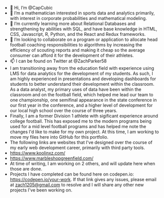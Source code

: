 - 👋 Hi, I’m @CapCubic
- 👀 I’m a mathematician interested in sports data and analytics primarily, with interest in corporate probabilities and mathematical modeling. 
- 🌱 I’m currently learning more about Relational Databases and strengthening by abilities with SQL, and have base knowledge in HTML, CSS, Javascript, R, Python, and the React and Redux frameworks.
- 💞️ I’m looking to collaborate on a program or application to allocate head football coaching responsibilities to algorithms by increasing the efficiency of scouting reports and making it cheap so the average consumer can afford it for the development of their athletes. 
- 📫 I can be found on Twitter at @ZachParker58
- I am transitioning away from the education field with experience using LMS for data analytics for the development of my students. As such, I am highly experienced in presentations and developing dashboards for students to better understand their development within the classroom. As a data analyst, my primary uses of data have been within the classroom and on the football field, which helped me lead our team to one championship, one semifinal appearance in the state conference in our first year in the conference, and a higher level of development for our local high school over the course of three years.
- Finally, I am a former Division 1 athlete with sigificant experience around college football. This has exposed me to the modern programs being used for a mid level football programs and has helped me note the changes I'd like to make for my own project. At this time, I am working to move my files here into GitHub for this portfolio.
- The following links are websites that I've designed over the course of my early web development career, primarily with third party tools.
- https://www.koolinxz.com/
- https://www.marbleshopgreenfield.com/
- At time of writing, I am working on 2 others, and will update here when those are done.
- Projects I have completed can be found here on codepen.io: https://codepen.io/your-work. If that link gives any issues, please email at zach1205@gmail.com to resolve and I will share any other new projects I've been working on. 
